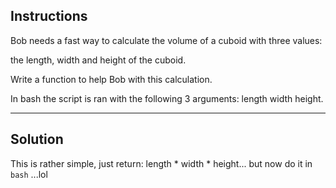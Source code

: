 ## Instructions
Bob needs a fast way to calculate the volume of a cuboid with three values:

the length, width and height of the cuboid.

Write a function to help Bob with this calculation.

In bash the script is ran with the following 3 arguments: length width height.
___
## Solution

This is rather simple, just return: length * width * height... but now do it in `bash` ...lol
